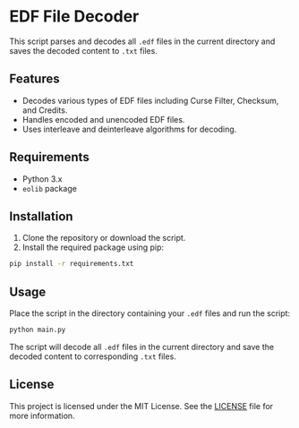 # EDF File Decoder

This script parses and decodes all `.edf` files in the current directory and saves the decoded content to `.txt` files.

## Features

- Decodes various types of EDF files including Curse Filter, Checksum, and Credits.
- Handles encoded and unencoded EDF files.
- Uses interleave and deinterleave algorithms for decoding.

## Requirements

- Python 3.x
- `eolib` package

## Installation

1. Clone the repository or download the script.
2. Install the required package using pip:

```bash
pip install -r requirements.txt
```

## Usage

Place the script in the directory containing your `.edf` files and run the script:

```bash
python main.py
```

The script will decode all `.edf` files in the current directory and save the decoded content to corresponding `.txt` files.

## License

This project is licensed under the MIT License. See the [LICENSE](LICENSE) file for more information.

```